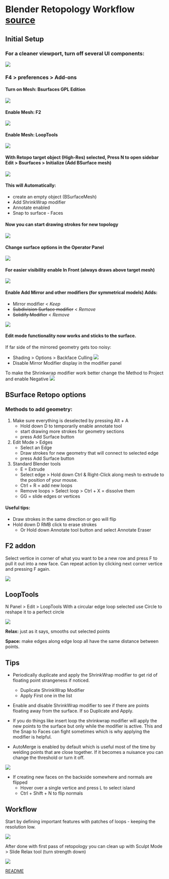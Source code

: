 # Blender Retopology Workflow [source](https://www.youtube.com/watch?v=X2GNyEUvpD4)
## Initial Setup
### For a cleaner viewport, turn off several UI components:

![](/Blender%20Retopology%20Workflow/Retopo_Blender_Interface_Setup01.png)

### F4 > preferences > Add-ons
#### Turn on Mesh: Bsurfaces GPL Edition

![](/Blender%20Retopology%20Workflow/Blender%20Retopo%20Add-on%20Bsurfaces.jpg)

#### Enable Mesh: F2

![](/Blender%20Retopology%20Workflow/Blender%20Retopo%20Add-on%20F2.jpg)

#### Enable Mesh: LoopTools

![](/Blender%20Retopology%20Workflow/Blender%20Retopo%20Add-on%20LoopTools.jpg)

#### With Retopo target object (High-Res) selected, Press N to open sidebar Edit > Bsurfaces > Initialize (Add BSurface mesh)

![](/Blender%20Retopology%20Workflow/Blender%20Retopo%20Add-on%20Bsurfaces%20Initialize.jpg)

#### This will Automatically:
* create an empty object (BSurfaceMesh)
* Add ShrinkWrap modifier
* Annotate enabled
* Snap to surface - Faces

#### Now you can start drawing strokes for new topology

![](/Blender%20Retopology%20Workflow/Blender%20Retopo%20Annotate%20Add%20Surface.jpg)

#### Change surface options in the Operator Panel
![](/Blender%20Retopology%20Workflow/Blender%20Retopo%20Annotate%20Add%20Surface%20Options.jpg)

#### For easier visibility enable In Front (always draws above target mesh)
![](/Blender%20Retopology%20Workflow/Blender%20Retopo%20Annotate%20Add%20Surface%20In%20Front.jpg)

#### Enable Add Mirror and other modifiers (for symmetrical models) Adds:
* Mirror modifier < *Keep*
* ~~Subdivision Surface modifier~~ < *Remove*
* ~~Solidify Modifier~~ < *Remove*

![](/Blender%20Retopology%20Workflow/Blender%20Retopo%20Annotate%20Add%20Mirror%20and%20other%20modifiers.jpg)

#### Edit mode functionality now works and sticks to the surface.
If far side of the mirrored geometry gets too noisy:
* Shading > Options > Backface Culling
![](/Blender%20Retopology%20Workflow/Blender%20Retopo%20Backface%20Culling.jpg)
* Disable Mirror Modifier display in the modifier panel

To make the Shrinkwrap modifier work better change the Method to Project and enable Negative
![](/Blender%20Retopology%20Workflow/Blender%20Retopo%20Shrinkwrap%20Method.jpg)

## BSurface Retopo options
### Methods to add geometry:
1. Make sure everything is deselected by pressing Alt + A
	* Hold down D to temporarily enable annotate tool
	* start drawing more strokes for geometry sections 
	* press Add Surface button
2. Edit Mode > Edges
	* Select an Edge
	* Draw strokes for new geometry that will connect to selected edge
	* press Add Surface button
3. Standard Blender tools
	* E = Extrude
	* Select edge > Hold down Ctrl & Right-Click along mesh to extrude to the position of your mouse.	
	* Ctrl + R = add new loops
	* Remove loops > Select loop > Ctrl + X = dissolve them
	* GG = slide edges or vertices

#### Useful tips:
* Draw strokes in the same direction or geo will flip
* Hold down D RMB click to erase strokes
	* Or Hold down Annotate tool button and select Annotate Eraser

## F2 addon
Select vertice in corner of what you want to be a new row and press F to pull it out into a new face. Can repeat action by clicking next corner vertice and pressing F again.

![](/Blender%20Retopology%20Workflow/Blender%20Retopo%20F2%20add%20new%20face.jpg)

## LoopTools
N Panel > Edit > LoopTools
With a circular edge loop selected use Circle to reshape it to a perfect circle

![](/Blender%20Retopology%20Workflow/Blender%20Retopo%20LoopTools%20Circle.jpg)

**Relax:** just as it says, smooths out selected points

**Space:** make edges along edge loop all have the same distance between points.

## Tips
* Periodically duplicate and apply the ShrinkWrap modifier to get rid of floating point strangeness if noticed.
	* Duplicate ShrinkWrap Modifier
	* Apply First one in the list

* Enable and disable ShrinkWrap modifier to see if there are points floating away from the surface. If so Duplicate and Apply.

* If you do things like insert loop the shrinkwrap modifier will apply the new points to the surface but only while the modifier is active. This and the Snap to Faces can fight sometimes which is why applying the modifier is helpful.

* AutoMerge is enabled by default which is useful most of the time by welding points that are close together. If it becomes a nuisance you can change the threshold or turn it off. 

![](/Blender%20Retopology%20Workflow/Blender%20Retopo%20Shrinkwrap%20AutoMerge.jpg)

* If creating new faces on the backside somewhere and normals are flipped
	* Hover over a single vertice and press L to select island
	* Ctrl + Shift + N to flip normals
## Workflow
Start by defining important features with patches of loops - keeping the resolution low.

![](/Blender%20Retopology%20Workflow/Blender%20Retopo%20Workflow%2001.jpg)

After done with first pass of retopology you can clean up with Sculpt Mode > Slide Relax tool (turn strength down)

![](/Blender%20Retopology%20Workflow/Blender%20Retopo%20Sculpt%20Relax.jpg)

[README](README.md)













